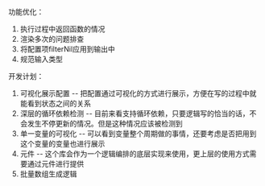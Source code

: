 功能优化：
1. 执行过程中返回函数的情况
2. 渲染多次的问题排查
3. 将配置项filterNil应用到输出中
4. 规范输入类型


开发计划：
1. 可视化展示配置 -- 把配置通过可视化的方式进行展示，方便在写的过程中就能看到状态之间的关系
2. 深层的循环依赖检测 -- 目前来看支持循环依赖，只要逻辑写的恰当的话，不会发生不停更新的情况。但是这种情况应该被检测到
3. 单一变量的可视化 -- 可以看到变量整个周期做的事情，还要考虑是否把用到这个变量的变量也进行展示
4. 元件 -- 这个库会作为一个逻辑编排的底层实现来使用，更上层的使用方式需要通过元件进行提供
5. 批量数组生成逻辑
